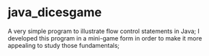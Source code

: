 # java_dicesgame
A very simple program to illustrate flow control statements in Java;
    I developed this program in a mini-game form in order to make it more appealing to study those fundamentals;